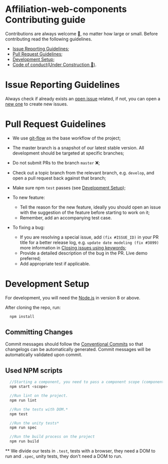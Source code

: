 # Affiliation-web-components Contributing guide

Contributions are always welcome :sparkling_heart:, no matter how large or small. Before contributing read the following guidelines.

- [Issue Reporting Guidelines](#Issue-Reporting-Guidelines);
- [Pull Request Guidelines](#Pull-Request-Guidelines);
- [Development Setup](#Development-Setup);
- [Code of conduct(Under Construction :construction:)](https://github.com/stone-payments/affiliation-web-components/wiki/Code-of-conduct).

# Issue Reporting Guidelines

Always check if already exists an [open issue](https://github.com/stone-payments/affiliation-web-components/issues?q=is:open+is:issue) related, if not, you can open a [new one](https://github.com/stone-payments/affiliation-web-components/issues/new) to create new issues.

# Pull Request Guidelines

- We use [git-flow](https://git-scm.com/docs/gitworkflows) as the base workflow of the project;
- The master branch is a snapshot of our latest stable version. All development should be targeted at specific branches;
- Do not submit PRs to the branch `master` :x:;

- Check out a topic branch from the relevant branch, e.g. `develop`, and open a pull request back against that branch;

- Make sure npm `test` passes (see [Development Setup](#Development-Setup));

- To new feature:
  - Tell the reason for the new feature, ideally you should open an issue with the suggestion of the feature before starting to work on it;
  - Remember, add an accompanying test case.

- To fixing a bug:
  - If you are resolving a special issue, add `(fix #ISSUE_ID)` in your PR title for a better release log, e.g. `update date modeling (fix #3899)` more information in [Closing issues using keywords](https://help.github.com/articles/closing-issues-using-keywords/);
  - Provide a detailed description of the bug in the PR. Live demo preferred;
  - Add appropriate test if applicable.

# Development Setup

For development, you will need the [Node.js](http://nodejs.org/) in version 8 or above.

After cloning the repo, run:

```javascript
  npm install
```

## Committing Changes

Commit messages should follow the [Conventional Commits](https://www.conventionalcommits.org/en/v1.0.0-beta.2/) so that changelogs can be automatically generated. Commit messages will be automatically validated upon commit.

## Used NPM scripts

```javascript
  //Starting a component, you need to pass a component scope (component name).
  npm start <scope>

  //Run lint on the project.
  npm run lint

  //Run the tests with DOM.*
  npm test

  //Run the unity tests*
  npm run spec

  //Run the build process on the project
  npm run build
```

** We divide our tests in `.test`, tests with a browser, they need a DOM to run and `.spec`, unity tests,  they don't need a DOM to run.
